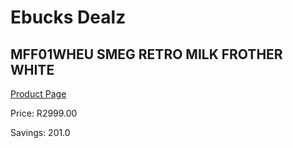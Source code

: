 
# Ebucks Dealz
## MFF01WHEU SMEG RETRO MILK FROTHER WHITE
[Product Page](https://www.ebucks.com/web/shop/productSelected.do?prodId=1169586110&catId=704984897)

Price: R2999.00

Savings: 201.0


	